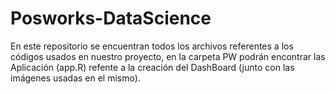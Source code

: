 # Posworks-DataScience

En este repositorio se encuentran todos los archivos referentes a los códigos usados en nuestro proyecto, en la carpeta PW podrán encontrar las Aplicación (app.R) refente a la creación del DashBoard (junto con las imágenes usadas en el mismo).
